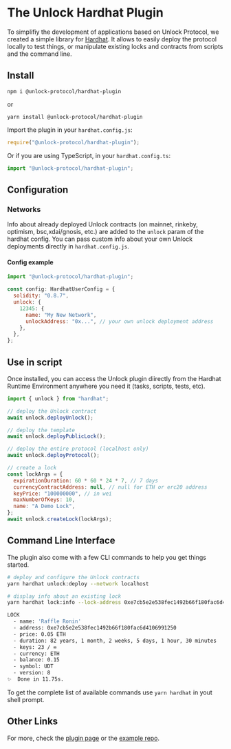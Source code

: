# The Unlock Hardhat Plugin

To simplifiy the development of applications based on Unlock Protocol, we created a simple library for [Hardhat](https://hardhat.org/). It allows to easily deploy the protocol locally to test things, or manipulate existing locks and contracts from scripts and the command line.

## Install

```shell
npm i @unlock-protocol/hardhat-plugin
```

or

```shell
yarn install @unlock-protocol/hardhat-plugin
```

Import the plugin in your `hardhat.config.js`:

```js
require("@unlock-protocol/hardhat-plugin");
```

Or if you are using TypeScript, in your `hardhat.config.ts`:

```ts
import "@unlock-protocol/hardhat-plugin";
```

## Configuration

### Networks

Info about already deployed Unlock contracts (on mainnet, rinkeby, optimism, bsc,xdai/gnosis, etc.) are added to the `unlock` param of the hardhat config. You can pass custom info about your own Unlock deployments directly in `hardhat.config.js`.

#### Config example

```js
import "@unlock-protocol/hardhat-plugin";

const config: HardhatUserConfig = {
  solidity: "0.8.7",
  unlock: {
    12345: {
      name: "My New Network",
      unlockAddress: "0x...", // your own unlock deployment address
    },
  },
};
```

## Use in script

Once installed, you can access the Unlock plugin diirectly from the Hardhat Runtime Environment
anywhere you need it (tasks, scripts, tests, etc).

```js
import { unlock } from "hardhat";

// deploy the Unlock contract
await unlock.deployUnlock();

// deploy the template
await unlock.deployPublicLock();

// deploy the entire protocol (localhost only)
await unlock.deployProtocol();

// create a lock
const lockArgs = {
  expirationDuration: 60 * 60 * 24 * 7, // 7 days
  currencyContractAddress: null, // null for ETH or erc20 address
  keyPrice: "100000000", // in wei
  maxNumberOfKeys: 10,
  name: "A Demo Lock",
};
await unlock.createLock(lockArgs);
```

## Command Line Interface

The plugin also come with a few CLI commands to help you get things started.

```sh
# deploy and configure the Unlock contracts
yarn hardhat unlock:deploy --network localhost

# display info about an existing lock
yarn hardhat lock:info --lock-address 0xe7cb5e2e538fec1492b66f180fac6d4106991250 --network mainnet

LOCK
  - name: 'Raffle Ronin'
  - address: 0xe7cb5e2e538fec1492b66f180fac6d4106991250
  - price: 0.05 ETH
  - duration: 82 years, 1 month, 2 weeks, 5 days, 1 hour, 30 minutes
  - keys: 23 / ∞
  - currency: ETH
  - balance: 0.15
  - symbol: UDT
  - version: 8
✨  Done in 11.75s.

```

To get the complete list of available commands use `yarn hardhat` in yout shell prompt.

## Other Links

For more, check the [plugin page](https://github.com/unlock-protocol/hardhat-plugin-example) or the [example repo](https://github.com/unlock-protocol/hardhat-plugin-example).
